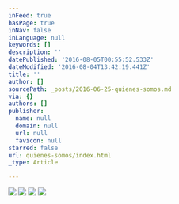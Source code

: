 ```yaml
---
inFeed: true
hasPage: true
inNav: false
inLanguage: null
keywords: []
description: ''
datePublished: '2016-08-05T00:55:52.533Z'
dateModified: '2016-08-04T13:42:19.441Z'
title: ''
author: []
sourcePath: _posts/2016-06-25-quienes-somos.md
via: {}
authors: []
publisher:
  name: null
  domain: null
  url: null
  favicon: null
starred: false
url: quienes-somos/index.html
_type: Article

---
```

![](https://the-grid-user-content.s3-us-west-2.amazonaws.com/41a06079-bdd0-47bc-abc3-1023d5f3b1f6.jpg)
![](https://the-grid-user-content.s3-us-west-2.amazonaws.com/a7eb7de1-a1f8-4fe9-9be1-6417eed68789.jpg)
![](https://the-grid-user-content.s3-us-west-2.amazonaws.com/dd02c907-1361-417b-a2ef-7bc7d8940345.jpg)
![](https://the-grid-user-content.s3-us-west-2.amazonaws.com/14ebb862-5e0d-4f15-9ddf-4dd190ba2722.jpg)